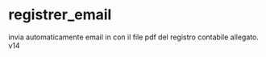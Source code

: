 # registrer_email
invia automaticamente email in con il file pdf del registro contabile allegato. v14
